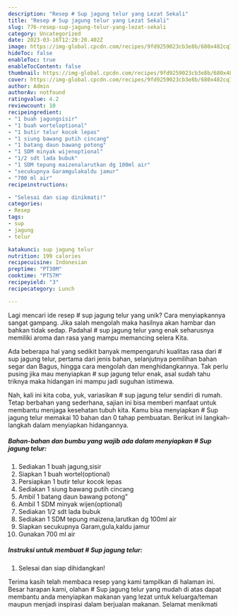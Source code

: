 ```yaml
---
description: "Resep # Sup jagung telur yang Lezat Sekali"
title: "Resep # Sup jagung telur yang Lezat Sekali"
slug: 776-resep-sup-jagung-telur-yang-lezat-sekali
category: Uncategorized
date: 2023-03-16T12:29:20.402Z
image: https://img-global.cpcdn.com/recipes/9fd9259023cb3e8b/680x482cq70/sup-jagung-telur-foto-resep-utama.jpg
hideToc: false
enableToc: true
enableTocContent: false
thumbnail: https://img-global.cpcdn.com/recipes/9fd9259023cb3e8b/680x482cq70/sup-jagung-telur-foto-resep-utama.jpg
cover: https://img-global.cpcdn.com/recipes/9fd9259023cb3e8b/680x482cq70/sup-jagung-telur-foto-resep-utama.jpg
author: Admin
authorAv: notfound
ratingvalue: 4.2
reviewcount: 10
recipeingredient:
- "1 buah jagungsisir"
- "1 buah worteloptional"
- "1 butir telur kocok lepas"
- "1 siung bawang putih cincang"
- "1 batang daun bawang potong"
- "1 SDM minyak wijenoptional"
- "1/2 sdt lada bubuk"
- "1 SDM tepung maizenalarutkan dg 100ml air"
- "secukupnya Garamgulakaldu jamur"
- "700 ml air"
recipeinstructions:

- "Selesai dan siap dinikmati!"
categories:
- Resep
tags:
- sup
- jagung
- telur

katakunci: sup jagung telur 
nutrition: 199 calories
recipecuisine: Indonesian
preptime: "PT30M"
cooktime: "PT57M"
recipeyield: "3"
recipecategory: Lunch

---
```





Lagi mencari ide resep # sup jagung telur yang unik? Cara menyiapkannya sangat gampang. Jika salah mengolah maka hasilnya akan hambar dan bahkan tidak sedap. Padahal # sup jagung telur yang enak seharusnya memiliki aroma dan rasa yang mampu memancing selera Kita.





Ada beberapa hal yang sedikit banyak mempengaruhi kualitas rasa dari # sup jagung telur, pertama dari jenis bahan, selanjutnya pemilihan bahan segar dan Bagus, hingga cara mengolah dan menghidangkannya. Tak perlu pusing jika mau menyiapkan # sup jagung telur enak,      asal sudah tahu triknya maka hidangan ini mampu jadi suguhan istimewa.





















Nah, kali ini kita coba, yuk, variasikan # sup jagung telur sendiri di rumah. Tetap berbahan yang sederhana, sajian ini bisa memberi manfaat untuk membantu menjaga kesehatan tubuh kita. Kamu bisa menyiapkan # Sup jagung telur memakai 10 bahan dan 0 tahap pembuatan. Berikut ini langkah-langkah dalam menyiapkan hidangannya.

<!--inarticleads1-->

##### Bahan-bahan dan bumbu yang wajib ada dalam menyiapkan # Sup jagung telur:

1. Sediakan 1 buah jagung,sisir
1. Siapkan 1 buah wortel(optional)
1. Persiapkan 1 butir telur kocok lepas
1. Sediakan 1 siung bawang putih cincang
1. Ambil 1 batang daun bawang potong&#34;
1. Ambil 1 SDM minyak wijen(optional)
1. Sediakan 1/2 sdt lada bubuk
1. Sediakan 1 SDM tepung maizena,larutkan dg 100ml air
1. Siapkan secukupnya Garam,gula,kaldu jamur
1. Gunakan 700 ml air




<!--inarticleads2-->

##### Instruksi untuk membuat # Sup jagung telur:


1. Selesai dan siap dihidangkan!



Terima kasih telah membaca resep yang kami tampilkan di halaman ini. Besar harapan kami, olahan # Sup jagung telur yang mudah di atas dapat membantu anda menyiapkan makanan yang lezat untuk keluarga/teman maupun menjadi inspirasi dalam berjualan makanan. Selamat menikmati
